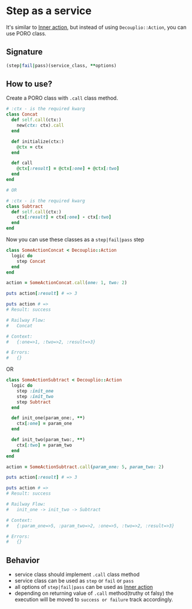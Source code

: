 # Step as a service

It's similar to [Inner action](https://differencialx.github.io/decouplio/inner_action), but instead of using `Decouplio::Action`, you can use PORO class.

## Signature

```ruby
(step|fail|pass)(service_class, **options)
```

## How to use?

Create a PORO class with `.call` class method.

```ruby
# :ctx - is the required kwarg
class Concat
  def self.call(ctx:)
    new(ctx: ctx).call
  end

  def initialize(ctx:)
    @ctx = ctx
  end

  def call
    @ctx[:result] = @ctx[:one] + @ctx[:two]
  end
end

# OR

# :ctx - is the required kwarg
class Subtract
  def self.call(ctx:)
    ctx[:result] = ctx[:one] - ctx[:two]
  end
end
```

Now you can use these classes as a `step|fail|pass` step

```ruby
class SomeActionConcat < Decouplio::Action
  logic do
    step Concat
  end
end

action = SomeActionConcat.call(one: 1, two: 2)

puts action[:result] # => 3

puts action # =>
# Result: success

# Railway Flow:
#   Concat

# Context:
#   {:one=>1, :two=>2, :result=>3}

# Errors:
#   {}
```

OR

```ruby
class SomeActionSubtract < Decouplio::Action
  logic do
    step :init_one
    step :init_two
    step Subtract
  end

  def init_one(param_one:, **)
    ctx[:one] = param_one
  end

  def init_two(param_two:, **)
    ctx[:two] = param_two
  end
end

action = SomeActionSubtract.call(param_one: 5, param_two: 2)

puts action[:result] # => 3

puts action # =>
# Result: success

# Railway Flow:
#   init_one -> init_two -> Subtract

# Context:
#   {:param_one=>5, :param_two=>2, :one=>5, :two=>2, :result=>3}

# Errors:
#   {}

```

## Behavior

- service class should implement `.call` class method
- service class can be used as `step` or `fail` or `pass`
- all options of `step|fail|pass` can be used as [Inner action](https://differencialx.github.io/decouplio/inner_action)
- depending on returning value of `.call` method(truthy ot falsy) the execution will be moved to `success or failure` track accordingly.
